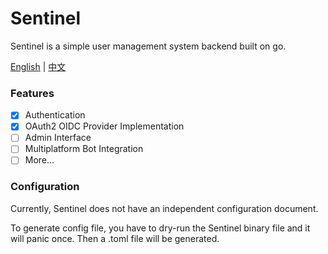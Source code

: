 # Sentinel

Sentinel is a simple user management system backend built on go.

[English](README.md)  |  [中文](README_zh_hans.md)

### Features

- [x] Authentication
- [x] OAuth2 OIDC Provider Implementation
- [ ] Admin Interface
- [ ] Multiplatform Bot Integration
- [ ] More...

### Configuration

Currently, Sentinel does not have an independent configuration document.

To generate config file, you have to dry-run the Sentinel binary file and it will panic once. Then a .toml file will be generated.


